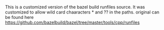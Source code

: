 This is a customized version of the bazel build runfiles source. It was customized to allow wild card chaaracters * and ?? in the paths. original can be found here https://github.com/bazelbuild/bazel/tree/master/tools/cpp/runfiles
